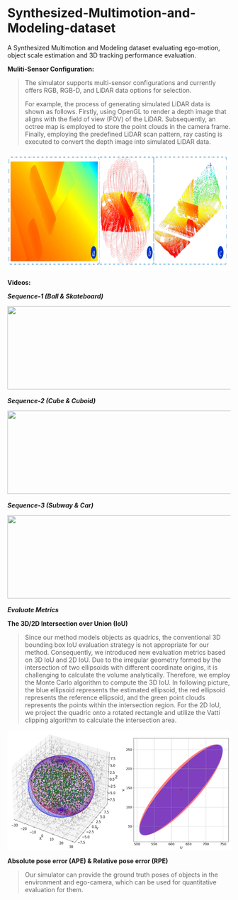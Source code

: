 # Synthesized-Multimotion-and-Modeling-dataset
A Synthesized Multimotion and Modeling dataset evaluating ego-motion, object scale estimation and 3D tracking performance evaluation.

**Muliti-Sensor Configuration:**
<blockquote>
The simulator supports multi-sensor configurations and currently offers RGB, RGB-D, and LiDAR data options for selection.

For example, the process of generating simulated LiDAR data is shown as follows. Firstly, using OpenGL to render a depth image that aligns with the field of view (FOV) of the LiDAR. Subsequently, an octree map is employed to store the point clouds in the camera frame. Finally, employing the predefined LiDAR scan pattern, ray casting is executed to convert the depth image into simulated LiDAR data.
</blockquote>

<center class = "half">
<img src = "Pictures/MultiSensors.png"  width = "1100" height = "270" />
</center>

**Videos:**

***Sequence-1 (Ball & Skateboard)***

<center class = "half">
<img src = "Pictures/ball_skateboard_dataset.gif"  width = "620" height = "188" />
</center>

***Sequence-2 (Cube & Cuboid)***

<center class = "half">
<img src = "Pictures/cube_cuboid_dataset.gif"  width = "620" height = "188" />
</center>

***Sequence-3 (Subway & Car)***

<center class = "half">
<img src = "Pictures/subway_car_dataset.gif"  width = "620" height = "188" />
</center>

***Evaluate Metrics***

**The 3D/2D Intersection over Union (IoU)**
<blockquote>
Since our method models objects as quadrics, the conventional 3D bounding box IoU evaluation strategy is not appropriate for our method. Consequently, we introduced new evaluation metrics based on 3D IoU and 2D IoU. Due to the irregular geometry formed by the intersection of two ellipsoids with different coordinate origins, it is challenging to calculate the volume analytically. Therefore, we employ the Monte Carlo algorithm to compute the 3D IoU. In following picture, the blue ellipsoid represents the estimated ellipsoid, the red ellipsoid represents the reference ellipsoid, and the green point clouds represents the points within the intersection region. For the 2D IoU, we project the quadric onto a rotated rectangle and utilize the Vatti clipping algorithm to calculate the intersection area.
</blockquote>

<center class = "half">
<img src = "Pictures/IoU-Metric.png"  width = "583" height = "270" />
</center>

**Absolute pose error (APE) & Relative pose error (RPE)**
<blockquote>
Our simulator can provide the ground truth poses of objects in the environment and ego-camera, which can be used for quantitative evaluation for them.
</blockquote>
 


